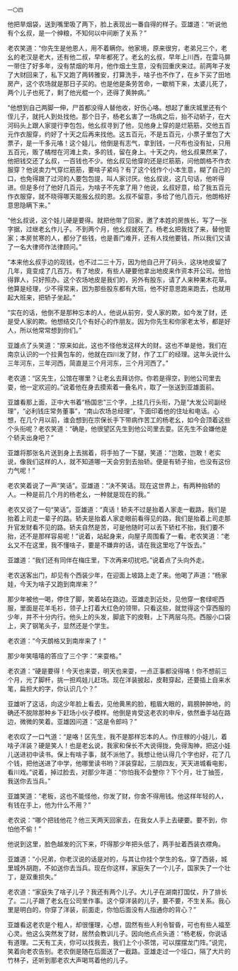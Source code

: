     一〇四 

   他把旱烟袋，送到嘴里吸了两下，脸上表现出一番自得的样子。亚雄道：“听说他有个幺叔，是一个绅粮，不知何以中间断了关系？”

   老农笑道：“你先生是他恩人，用不着瞒你。他家境，原来很穷，老弟兄三个，老幺的老汉是老大，还有他二叔，早年都死了。老幺的幺叔，早年上川西，在雷马屏一带住了好多年，没有禁烟的年月，他作烟土生意，没有回重庆来过。前两年子发了大财回来了，私下又跑了两转雅安，打算洗手，啥子也不作了，在乡下买了田地房产，这个农场就是那日子买的。也是他是条劳苦命，一歇梢下来，太婆儿死了，两个儿子也死了，剩了他光棍一个，还得了黄肿病。”

   “他想到自己两脚一伸，尸首都没得人替他收，好伤心咯。想起了重庆城里还有个侄儿子，就托人到处找他。那个日子，杨老幺害了一场病之后，抬不动轿子，在大河码头上跟人家提行李包包，他幺叔寻到了他，见他身上穿的是烂筋筋，交他五百元作衣服穿，约好了十天之后再来找他。这五百元，不是五百元，小票子里包了大票子，是一千多元咯！这个娃儿，他倒是有志气，拿到钱，一尺布也没有扯，只用五百元，贩了橘柑在河滩上卖，多的钱，留在身上。十天之内，他幺叔果然来了，他把钱交还了幺叔，一百钱也不少。他幺叔见他穿的还是烂筋筋，问他朗格不作衣服穿？他说卖力气穿烂筋筋，要啥子紧吗？有了这个钱作个小本生意，糊了自己的口，也免得跟了过河的人要包包提，叫人家讨厌。他幺叔说，这几句话，他听得进。但是多付了他好几百元，为啥子不先拿了用？他说，幺叔好意，给了我五百元作衣服穿，就不晓得哪天能报幺叔的恩。幺叔不留意，多给了他几百元，他朗格好意思隐瞒下来。”

   “他幺叔说，这个娃儿硬是要得。就把他带了回家，邀了本姓的房族长，写了一张字据，过继老幺作儿子。不到两个月，他幺叔就死了。杨老幺把我找了来，替他管家；本房贫寒的人，都分了些钱，也是善门难开，还有人找他要钱，所以我们又请了一名大律师作法律顾问。”

   “本来他幺叔手边的现钱，也不过二三十万，因为他自己开了码头，这块地皮留了几年，竟变成了几百万。有了地皮，有些人硬要他拿出地皮来作资本开公司。他怕得罪人，只好照办。这个农场地皮是我们的，另外有股东，请了人来种果木花草。他算是经理，少不得常来，因为那些股东都有大班，他不好意思跑来跑去，也就用起大班来，把轿子坐起。”

   “实在的话，他倒不是那种忘本的人，他说从前穷，受人家的欺，如今发了财，还是受人家的欺。他想结交几个有好心的作朋友。因为你先生和你家老太爷，都是好人，所以他常常想到你们。”

   亚雄点了头笑道：“原来如此，这也不怪他发这样大的财。这也不单是他，我们在南京认识的一个拉黄包车的，他就在四川发了财，作了工厂的经理。这年头说什么三年河东，三年河西，简直是三个月河东，三个月河西了。”

   老农道：“区先生，公馆在哪里？让老幺去拜访你。你若是得空，到他公司里去耍，他一定欢迎的。”说着他在身去摸索着一叠名片，取了一张送到亚雄面前。

   亚雄看那上面，正中大书着“杨国忠”三个字，上挂几行头衔，乃是“大发公司副经理”，“必利钱庄常务董事”，“南山农场总经理”，下面印着他的住址和电话。心想，在几个月以前，谁会想到在宗保长手下带病作苦工的杨老幺，如今会顶着这些个头衔呢？老农笑道：“确是，他很望区先生到他公司里去耍。区先生不会嫌他是个轿夫出身吧？”

   亚雄将那张名片送到身上去揣着，将手拍了一下腿，笑道：“岂敢，岂敢！老实说，像我们这样的人，就不知道哪一天会穷到去抬轿。便是有轿子抬，也没有这份力气呢！”

   老农笑着说了一声“笑话”。亚雄道：“决不笑话。现在这世界上，有两种抬轿的人。一种是前几个月的杨老幺，一种就是现在的我。”

   老农又说了一句“笑话”。亚雄道：“真话！轿夫不过是抬着人家走一截路，我们是抬着上司走一辈子的路。轿夫是抬着人家走眼前看得见的路，我们是抬着上司走那升官发财看不见的路。轿夫自然是苦，可是他随时可以丢下轿杠不抬，我们要不抬，还不是那样容易呢！”说着，站起身来，向屋子周围看了一看。老农笑道：“老幺又不在这里，我不懂啥子，要是不嫌弃的话，请在我这里吃了午饭去。”

   亚雄道：“我们还有同伴在梅庄里，下次再来叨扰吧。”说着点了头向外走。

   老农送客出门，却见有个西装少年，在迎面上坡路上走了来。他喝了声道：“杨家娃，今天为啥子又跑到南岸来？”

   那少年被他一喝，停住了脚，笑着站在路边。亚雄走到近处，见他穿一套绿呢西服，里面是花羊毛衫，领子上打着大红色的领带。只看这些，就觉得这个穿西服的少年，并不十分内行。他头上的头发，脚底下的皮鞋，上下两层乌亮。西服小口袋上，夹了钢笔头子，显然还是个学生。

   老农道：“今天朗格又到南岸来了！”

   那少年笑嘻嘻的答应了三个字：“来耍格。”

   老农道：“硬是要得！今天也来耍，明天也来耍，一点正事都没得咯！你不想前三个月，光了脚杆，挑一担鸡娃儿赶场。现在洋装披起，皮鞋穿起，还要插上自来水笔，扁担大的字，你认识几个？”

   亚雄听了这话，向这少年脸上看去，见他黄黑的脸，粗眉大眼的，肩膀肿肿地，的确还不脱除那种乡下赶场小伙子模样。他倒是肯受这老农的申斥，依然垂手站在路边，微微的笑着。亚雄因问道：“这是令郎吗？”

   老农叹了一口气道：“是咯！区先生，我不是那样忘本的人。作庄稼的小娃儿，着啥子洋装？硬是笑人！也是老幺说，我家和保长不大说得拢，免得淘神，把这小娃儿送进初中读书。保上有啥子事，就不派他了。我想让他认得几个字也好，花了几个钱，把他送进了中学，他哪里读书哟？洋装穿起，三朋四友，天天进城看电影，看川戏。”说着，掉过脸去，对那少年道：“你怕我不会整你？下个月，壮丁抽签，我送你去当兵。”

   亚雄笑道：“老板，这也不能怪他，你发了财，你舍不得用钱。他这样年轻的人，有钱在手上，他为什么不用？”

   老农说：“哪个把钱他花？他三天两天回家去，在我女人手上去硬要。要不到，你怕他不偷！”

   他说到这里，脸色越发的沉下来，吓得那少年把头低了，两手扯着西装衣襟角。

   亚雄道：“小兄弟，你老汉说的话是对的，与其让你挂个学生的名，穿了西装，城里城外胡跑，不如送你去当兵。现在你这样，家庭失了一个儿子，国家失了一个壮丁，是双重损失。”

   老农道：“家庭失了啥子儿子？我还有两个儿子。大儿子在湖南打国仗，升了排长了。二儿子跟了老幺在公司里作事。这个穿洋装的儿子，要不要，不生关系。我心里是明白的，你穿了洋装，前面走，你怕后面没有人指通你的背心？”

   亚雄看这老农是个粗人，却很懂理，心想，固然有些人利令智昏，可也有些人福至心灵。他这么突然发了财，居然会教训儿子。因向他点点头道：“杨老板，你说话有道理。二天有工夫，你可以找我去，我们上个小茶馆，可以摆摆龙门阵。”说完，笑着向老农告别。老农倒是随在后面送了一截路。亚雄走过一个垭口，隔了大片的竹林子，还听到那老农大声喝骂着他的儿子。

